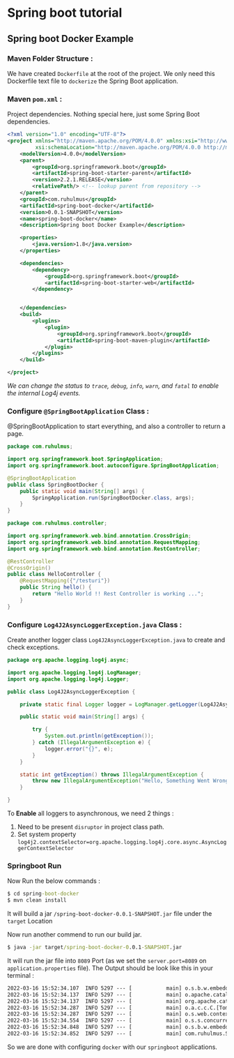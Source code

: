 # Spring boot tutorial

## Spring boot Docker Example

### Maven Folder Structure :
We have created `Dockerfile` at the root of the project.
We only need this Dockerfile text file to `dockerize` the Spring Boot application.

### Maven `pom.xml` :
Project dependencies. Nothing special here, just some Spring Boot dependencies.

```xml
<?xml version="1.0" encoding="UTF-8"?>
<project xmlns="http://maven.apache.org/POM/4.0.0" xmlns:xsi="http://www.w3.org/2001/XMLSchema-instance"
         xsi:schemaLocation="http://maven.apache.org/POM/4.0.0 http://maven.apache.org/xsd/maven-4.0.0.xsd">
    <modelVersion>4.0.0</modelVersion>
    <parent>
        <groupId>org.springframework.boot</groupId>
        <artifactId>spring-boot-starter-parent</artifactId>
        <version>2.2.1.RELEASE</version>
        <relativePath/> <!-- lookup parent from repository -->
    </parent>
    <groupId>com.ruhulmus</groupId>
    <artifactId>spring-boot-docker</artifactId>
    <version>0.0.1-SNAPSHOT</version>
    <name>spring-boot-docker</name>
    <description>Spring boot Docker Example</description>

    <properties>
        <java.version>1.8</java.version>
    </properties>

    <dependencies>
        <dependency>
            <groupId>org.springframework.boot</groupId>
            <artifactId>spring-boot-starter-web</artifactId>
        </dependency>


    </dependencies>
    <build>
        <plugins>
            <plugin>
                <groupId>org.springframework.boot</groupId>
                <artifactId>spring-boot-maven-plugin</artifactId>
            </plugin>
        </plugins>
    </build>

</project>
```
 
*We can change the status to `trace`, `debug`, `info`, `warn`,  and `fatal` to enable the internal Log4j events.*

### Configure `@SpringBootApplication` Class :
@SpringBootApplication to start everything, and also a controller to return a page.

```java
package com.ruhulmus;

import org.springframework.boot.SpringApplication;
import org.springframework.boot.autoconfigure.SpringBootApplication;

@SpringBootApplication
public class SpringBootDocker {
    public static void main(String[] args) {
        SpringApplication.run(SpringBootDocker.class, args);
    }
}
```



```java
package com.ruhulmus.controller;

import org.springframework.web.bind.annotation.CrossOrigin;
import org.springframework.web.bind.annotation.RequestMapping;
import org.springframework.web.bind.annotation.RestController;

@RestController
@CrossOrigin()
public class HelloController {
    @RequestMapping({"/testuri"})
    public String hello() {
        return "Hello World !! Rest Controller is working ...";
    }
}
```

### Configure `Log4J2AsyncLoggerException.java` Class :
Create another logger class `Log4J2AsyncLoggerException.java` to create and check exceptions.

```java
package org.apache.logging.log4j.async;

import org.apache.logging.log4j.LogManager;
import org.apache.logging.log4j.Logger;

public class Log4J2AsyncLoggerException {

    private static final Logger logger = LogManager.getLogger(Log4J2AsyncLoggerException.class);

    public static void main(String[] args) {

        try {
            System.out.println(getException());
        } catch (IllegalArgumentException e) {
            logger.error("{}", e);
        }
    }

    static int getException() throws IllegalArgumentException {
        throw new IllegalArgumentException("Hello, Something Went Wrong. Exception Occured!!");
    }

}
```

To **Enable** all loggers to asynchronous, we need 2 things :

1. Need to be present `disruptor` in project class path.
2. Set system property `log4j2.contextSelector=org.apache.logging.log4j.core.async.AsyncLoggerContextSelector`

### **Springboot Run**
Now Run the below commands :

```cmd
$ cd spring-boot-docker
$ mvn clean install
```
It will build a jar `/spring-boot-docker-0.0.1-SNAPSHOT.jar` file under the `target` Location

Now run another commend to run our build jar.
```cmd
$ java -jar target/spring-boot-docker-0.0.1-SNAPSHOT.jar
```
It will run the jar file into `8089` Port (as we set the `server.port=8089` on `application.properties` file). The Output should be look like this in your terminal :
```cmd
2022-03-16 15:52:34.107  INFO 5297 --- [           main] o.s.b.w.embedded.tomcat.TomcatWebServer  : Tomcat initialized with port(s): 8089 (http)
2022-03-16 15:52:34.137  INFO 5297 --- [           main] o.apache.catalina.core.StandardService   : Starting service [Tomcat]
2022-03-16 15:52:34.137  INFO 5297 --- [           main] org.apache.catalina.core.StandardEngine  : Starting Servlet engine: [Apache Tomcat/9.0.27]
2022-03-16 15:52:34.287  INFO 5297 --- [           main] o.a.c.c.C.[Tomcat].[localhost].[/]       : Initializing Spring embedded WebApplicationContext
2022-03-16 15:52:34.287  INFO 5297 --- [           main] o.s.web.context.ContextLoader            : Root WebApplicationContext: initialization completed in 1907 ms
2022-03-16 15:52:34.554  INFO 5297 --- [           main] o.s.s.concurrent.ThreadPoolTaskExecutor  : Initializing ExecutorService 'applicationTaskExecutor'
2022-03-16 15:52:34.848  INFO 5297 --- [           main] o.s.b.w.embedded.tomcat.TomcatWebServer  : Tomcat started on port(s): 8089 (http) with context path ''
2022-03-16 15:52:34.852  INFO 5297 --- [           main] com.ruhulmus.SpringBootDocker            : Started SpringBootDocker in 4.027 seconds (JVM running for 5.352)
```

So we are done with configuring `docker` with our `springboot` applications.